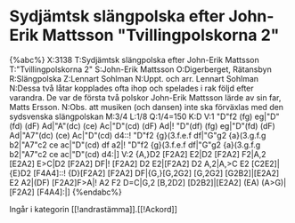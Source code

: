 # Sydjämtsk slängpolska efter John-Erik Mattsson "Tvillingpolskorna 2"

{%abc%}
X:3138
T:Sydjämtsk slängpolska efter John-Erik Mattsson
T:"Tvillingpolskorna 2"
S:John-Erik Mattsson
O:Digerberget, Rätansbyn
R:Slängpolska 
Z:Lennart Sohlman
N:Uppt. och arr. Lennart Sohlman
N:Dessa två låtar kopplades ofta ihop och spelades i rak följd efter varandra. De var de första två polskor John-Erik Mattsson lärde av sin far, Matts Ersson.
N:Obs. att musiken (och dansen) inte ska förväxlas med den sydsvenska slängpolskan
M:3/4
L:1/8
Q:1/4=150
K:D
V:1
"D"f2 (fg) eg|"D"(fd) (dF) Ad|"A"(dc) (ce) Ac|"D"(cd) (dF) Ad|!
"D"(df) (fg) eg|"D"(fd) (dF) Ad|"A7"(dc) (ce) Ac|"D"(cd) d4::!
"D"f2 {g}(3.f.e.f df|"G"g2 {a}(3.g.f.g b2|"A7"c2 ce ac|"D"(cd) df a2|!
"D"f2 {g}(3.f.e.f df|"G"g2 {a}(3.g.f.g b2|"A7"c2 ce ac|"D"(cd) d4:|]
V:2
{A,}D2 [F2A2] E2|D2 [F2A2] F2|A,2 [E2A2] E>C|D2 [F2A2] DF|!
[F2A2] D2 E2|[F2A2] D2 A,2|A,>C E2 [C2E2]|{E}D2 [F4A4]::!
{D}[F2A2] [F2A2] DF|{G,}[G,2G2] [G,2G2] [G2B2]|[E2A2] E2 A2|(DF) [F2A2]F>A|!
A2 F2 D=C|G,2 [B,2D2] [D2B2]|[E2A2] (EA) (A>G)|[F2A2] [F4A4]:|]
{%endabc%}

Ingår i kategorin [[!andrastämma]].[[!Ackord]]
